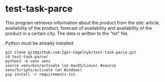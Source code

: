 # test-task-parce

This program retrieves information about the product from the site: 
article, availability of the product, forecast of availability and 
availability of the product in a certain city. The data is written to the "txt" file.

Python must be already installed

```shell
git clone git@github.com:Igor-Cegelnyk/test-task-parce.git
cd test-task-parce/
python3 -m venv venv
source venv/bin/activate (on macOS/Linux) #source venv/Scripts/activate (on Windows)
pip install -r requirements.txt
```
